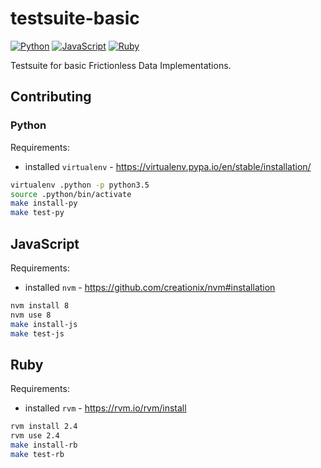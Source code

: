 # testsuite-basic

[![Python](https://img.shields.io/travis/frictionlessdata/testsuite-basic/python.svg?label=Python)](https://travis-ci.org/frictionlessdata/testsuite-basic)
[![JavaScript](https://img.shields.io/travis/frictionlessdata/testsuite-basic/javascript.svg?label=JavaScript)](https://travis-ci.org/frictionlessdata/testsuite-basic)
[![Ruby](https://img.shields.io/travis/frictionlessdata/testsuite-basic/ruby.svg?label=Ruby)](https://travis-ci.org/frictionlessdata/testsuite-basic)

Testsuite for basic Frictionless Data Implementations.

## Contributing

### Python

Requirements:
- installed `virtualenv` - https://virtualenv.pypa.io/en/stable/installation/

```bash
virtualenv .python -p python3.5
source .python/bin/activate
make install-py
make test-py
```

## JavaScript

Requirements:
- installed `nvm` - https://github.com/creationix/nvm#installation

```bash
nvm install 8
nvm use 8
make install-js
make test-js
```

## Ruby

Requirements:
- installed `rvm` - https://rvm.io/rvm/install

```bash
rvm install 2.4
rvm use 2.4
make install-rb
make test-rb
```
